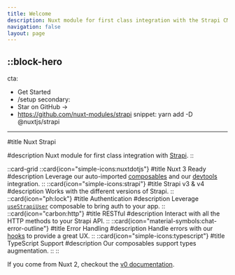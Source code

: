 ```yaml
---
title: Welcome
description: Nuxt module for first class integration with the Strapi CMS.
navigation: false
layout: page
---
```


::block-hero
---
cta:
  - Get Started
  - /setup
secondary:
  - Star on GitHub →
  - https://github.com/nuxt-modules/strapi
snippet: yarn add -D @nuxtjs/strapi
---

#title
Nuxt Strapi

#description
Nuxt module for first class integration with [Strapi](https://strapi.io/).
::

::card-grid
  ::card{icon="simple-icons:nuxtdotjs"}
  #title
  Nuxt 3 Ready
  #description
  Leverage our auto-imported [composables](/usage) and our [devtools](/devtools) integration.
  ::
  ::card{icon="simple-icons:strapi"}
  #title
  Strapi v3 & v4
  #description
  Works with the different versions of Strapi.
  ::
  ::card{icon="ph:lock"}
  #title
  Authentication
  #description
  Leverage [`useStrapiUser`](/auth) composable to bring auth to your app.
  ::
  ::card{icon="carbon:http"}
  #title
  RESTful
  #description
  Interact with all the HTTP methods to your Strapi API.
  ::
  ::card{icon="material-symbols:chat-error-outline"}
  #title
  Error Handling
  #description
  Handle errors with our [hooks](/advanced#errors-handling) to provide a great UX.
  ::
  ::card{icon="simple-icons:typescript"}
  #title
  TypeScript Support
  #description
  Our composables support types augmentation.
  ::
::

If you come from Nuxt 2, checkout the [v0 documentation](https://strapi-v0.nuxtjs.org).
